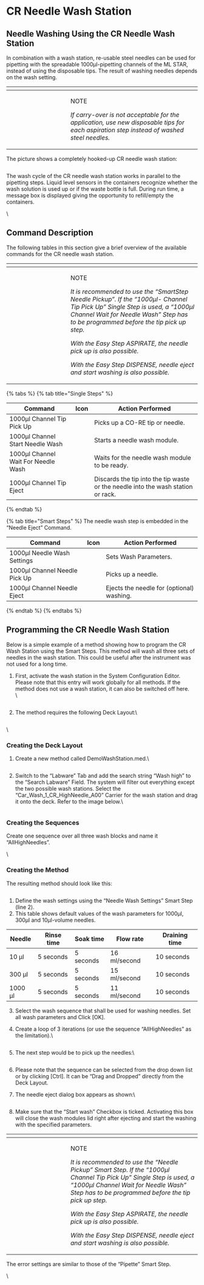 # ‌CR Needle Wash Station‌

## Needle Washing Using the CR Needle Wash Station

In combination with a wash station, re-usable steel needles can be used for pipetting with the spreadable 1000μl-pipetting channels of the ML STAR, instead of using the disposable tips. The result of washing needles depends on the wash setting.

<table data-header-hidden><thead><tr><th width="145"></th><th></th></tr></thead><tbody><tr><td><img src="../../.gitbook/assets/image (10) (1) (1) (1) (1) (1) (1).png" alt="" data-size="original"></td><td><p>NOTE</p><p><em>If carry-over is not acceptable for the application, use new disposable tips for each aspiration step instead of washed steel needles.</em></p></td></tr></tbody></table>



The picture shows a completely hooked-up CR needle wash station:

<figure><img src="../../.gitbook/assets/image (55) (1).png" alt=""><figcaption></figcaption></figure>



The wash cycle of the CR needle wash station works in parallel to the pipetting steps. Liquid level sensors in the containers recognize whether the wash solution is used up or if the waste bottle is full. During run time, a message box is displayed giving the opportunity to refill/empty the containers.

\


## Command Description

The following tables in this section give a brief overview of the available commands for the CR needle wash station.

<table data-header-hidden><thead><tr><th width="145"></th><th></th></tr></thead><tbody><tr><td><img src="../../.gitbook/assets/image (10) (1) (1) (1) (1) (1) (1).png" alt="" data-size="original"></td><td><p>NOTE</p><p><em>It is recommended to use the “SmartStep Needle Pickup”. If the “1000μl- Channel Tip Pick Up” Single Step is used, a “1000μl Channel Wait for Needle Wash” Step has to be programmed before the tip pick up step.</em></p><p><em>With the Easy Step ASPIRATE, the needle pick up is also possible.</em></p><p><em>With the Easy Step DISPENSE, needle eject and start washing is also possible.</em></p></td></tr></tbody></table>

{% tabs %}
{% tab title="Single Steps" %}


| Command                             | Icon                                                                             | Action Performed                                                                 |
| ----------------------------------- | -------------------------------------------------------------------------------- | -------------------------------------------------------------------------------- |
| 1000μl Channel Tip Pick Up          | <img src="../../.gitbook/assets/image (56) (1).png" alt="" data-size="original"> | Picks up a CO-RE tip or needle.                                                  |
| 1000μl Channel Start Needle Wash    | <img src="../../.gitbook/assets/image (57) (1).png" alt="" data-size="original"> | Starts a needle wash module.                                                     |
| 1000μl Channel Wait For Needle Wash | <img src="../../.gitbook/assets/image (58) (1).png" alt="" data-size="original"> | Waits for the needle wash module to be ready.                                    |
| 1000μl Channel Tip Eject            | <img src="../../.gitbook/assets/image (59) (1).png" alt="" data-size="original"> | Discards the tip into the tip waste or the needle into the wash station or rack. |
{% endtab %}

{% tab title="Smart Steps" %}
The needle wash step is embedded in the “Needle Eject” Command.

| Command                       | Icon                                                                             | Action Performed                          |
| ----------------------------- | -------------------------------------------------------------------------------- | ----------------------------------------- |
| 1000μl Needle Wash Settings   | <img src="../../.gitbook/assets/image (60) (1).png" alt="" data-size="original"> | Sets Wash Parameters.                     |
| 1000μl Channel Needle Pick Up | <img src="../../.gitbook/assets/image (61) (1).png" alt="" data-size="original"> | Picks up a needle.                        |
| 1000μl Channel Needle Eject   | <img src="../../.gitbook/assets/image (62) (1).png" alt="" data-size="original"> | Ejects the needle for (optional) washing. |
{% endtab %}
{% endtabs %}



## Programming the CR Needle Wash Station



Below is a simple example of a method showing how to program the CR Wash Station using the Smart Steps. This method will wash all three sets of needles in the wash station. This could be useful after the instrument was not used for a long time.

1.  First, activate the wash station in the System Configuration Editor. Please note that this entry will work globally for all methods. If the method does not use a wash station, it can also be switched off here.\
    \


    <figure><img src="../../.gitbook/assets/image (63) (1).png" alt=""><figcaption></figcaption></figure>
2.  The method requires the following Deck Layout:\


    <figure><img src="../../.gitbook/assets/image (66) (1).png" alt=""><figcaption></figcaption></figure>

\


### Creating the Deck Layout

1.  Create a new method called DemoWashStation.med.\


    <figure><img src="../../.gitbook/assets/image (64) (1).png" alt=""><figcaption></figcaption></figure>



2.  Switch to the “Labware” Tab and add the search string “Wash high” to the “Search Labware” Field. The system will filter out everything except the two possible wash stations. Select the “Car\_Wash\_1\_CR\_HighNeedle\_A00” Carrier for the wash station and drag it onto the deck. Refer to the image below.\


    <figure><img src="../../.gitbook/assets/image (65) (1).png" alt=""><figcaption></figcaption></figure>

### Creating the Sequences

Create one sequence over all three wash blocks and name it “AllHighNeedles”.

\


### Creating the Method

The resulting method should look like this:

<figure><img src="../../.gitbook/assets/image (68) (1).png" alt=""><figcaption></figcaption></figure>

1. Define the wash settings using the “Needle Wash Settings” Smart Step (line 2).
2. This table shows default values of the wash parameters for 1000µl, 300µl and 10µl-volume needles.

| Needle  | Rinse time | Soak time | Flow rate    | Draining time |
| ------- | ---------- | --------- | ------------ | ------------- |
| 10 µl   | 5 seconds  | 5 seconds | 16 ml/second | 10 seconds    |
| 300 µl  | 5 seconds  | 5 seconds | 15 ml/second | 10 seconds    |
| 1000 µl | 5 seconds  | 5 seconds | 11 ml/second | 10 seconds    |

3. Select the wash sequence that shall be used for washing needles. Set all wash parameters and Click \[OK].
4.  Create a loop of 3 iterations (or use the sequence “AllHighNeedles” as the limitation).\


    <figure><img src="../../.gitbook/assets/image (69) (1).png" alt=""><figcaption></figcaption></figure>
5.  The next step would be to pick up the needles:\


    <figure><img src="../../.gitbook/assets/image (70).png" alt=""><figcaption></figcaption></figure>
6. Please note that the sequence can be selected from the drop down list or by clicking \[Ctrl]. It can be “Drag and Dropped” directly from the Deck Layout.
7.  The needle eject dialog box appears as shown:\


    <figure><img src="../../.gitbook/assets/image (71).png" alt=""><figcaption></figcaption></figure>
8. Make sure that the “Start wash” Checkbox is ticked. Activating this box will close the wash modules lid right after ejecting and start the washing with the specified parameters.



<table data-header-hidden><thead><tr><th width="145"></th><th></th></tr></thead><tbody><tr><td><img src="../../.gitbook/assets/image (10) (1) (1) (1) (1) (1) (1).png" alt="" data-size="original"></td><td><p>NOTE</p><p><em>It is recommended to use the “Needle Pickup” Smart Step. If the “1000μl Channel Tip Pick Up” Single Step is used, a “1000μl Channel Wait for Needle Wash” Step has to be programmed before the tip pick up step.</em></p><p><em>With the Easy Step ASPIRATE, the needle pick up is also possible.</em></p><p><em>With the Easy Step DISPENSE, needle eject and start washing is also possible.</em></p></td></tr></tbody></table>



The error settings are similar to those of the “Pipette” Smart Step.

\
